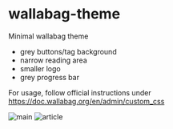 # wallabag-theme
Minimal wallabag theme

- grey buttons/tag background
- narrow reading area
- smaller logo
- grey progress bar

For usage, follow official instructions under https://doc.wallabag.org/en/admin/custom_css

![main](https://github.com/user-attachments/assets/4a4bfc33-3fef-448e-b926-3fdbb222aa96)
![article](https://github.com/user-attachments/assets/7d25f72c-f6a2-4c05-9ac4-8f75f2e1b157)
